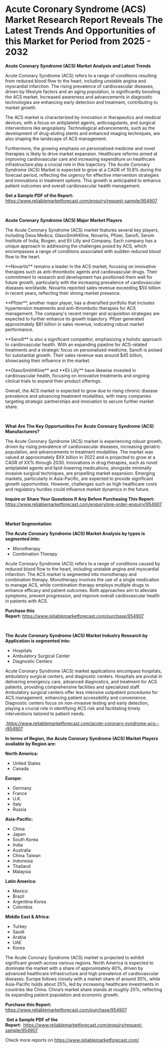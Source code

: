 <p><h1>Acute Coronary Syndrome (ACS) Market Research Report Reveals The Latest Trends And Opportunities of this Market for Period from 2025 - 2032</h1></p><p><strong>Acute Coronary Syndrome (ACS) Market Analysis and Latest Trends</strong></p>
<p><p>Acute Coronary Syndrome (ACS) refers to a range of conditions resulting from reduced blood flow to the heart, including unstable angina and myocardial infarction. The rising prevalence of cardiovascular diseases, driven by lifestyle factors and an aging population, is significantly boosting the ACS market. Increased awareness and advancements in diagnostic technologies are enhancing early detection and treatment, contributing to market growth.</p><p>The ACS market is characterized by innovation in therapeutics and medical devices, with a focus on antiplatelet agents, anticoagulants, and surgical interventions like angioplasty. Technological advancements, such as the development of drug-eluting stents and enhanced imaging techniques, are also shaping the landscape of ACS management. </p><p>Furthermore, the growing emphasis on personalized medicine and novel therapies is likely to drive market expansion. Healthcare reforms aimed at improving cardiovascular care and increasing expenditure on healthcare infrastructure play a crucial role in this trajectory. The Acute Coronary Syndrome (ACS) Market is expected to grow at a CAGR of 10.8% during the forecast period, reflecting the urgency for effective intervention strategies and innovations in treatment options. This growth is anticipated to enhance patient outcomes and overall cardiovascular health management.</p></p>
<p><strong>Get a Sample PDF of the Report:&nbsp;</strong> <a href="https://www.reliablemarketforecast.com/enquiry/request-sample/954907?utm_campaign=1890&utm_medium=2&utm_source=Github&utm_content=ia&utm_term=03032025&utm_id=acute-coronary-syndrome-acs">https://www.reliablemarketforecast.com/enquiry/request-sample/954907</a></p>
<p>&nbsp;</p>
<p><strong>Acute Coronary Syndrome (ACS) Major Market Players</strong></p>
<p><p>The Acute Coronary Syndrome (ACS) market features several key players, including Dexa Medica, GlaxoSmithKline, Novartis, Pfizer, Sanofi, Serum Institute of India, Biogen, and Eli Lilly and Company. Each company has a unique approach to addressing the challenges posed by ACS, which encompasses a range of conditions associated with sudden reduced blood flow to the heart.</p><p>**Novartis** remains a leader in the ACS market, focusing on innovative therapies such as anti-thrombotic agents and cardiovascular drugs. Their commitment to research and development has positioned them well for future growth, particularly with the increasing prevalence of cardiovascular diseases worldwide. Novartis reported sales revenue exceeding $50 billion in recent years, reflecting their strong market presence.</p><p>**Pfizer**, another major player, has a diversified portfolio that includes hypertension treatments and anti-thrombotic therapies for ACS management. The company's recent merger and acquisition strategies are expected to further enhance its growth trajectory. Pfizer generated approximately $81 billion in sales revenue, indicating robust market performance.</p><p>**Sanofi** is also a significant competitor, emphasizing a holistic approach to cardiovascular health. With an expanding pipeline for ACS-related treatments and a strategic focus on personalized medicine, Sanofi is poised for substantial growth. Their sales revenue was around $45 billion, showcasing their influence in the market.</p><p>**GlaxoSmithKline** and **Eli Lilly** have likewise invested in cardiovascular health, focusing on innovative treatments and ongoing clinical trials to expand their product offerings.</p><p>Overall, the ACS market is expected to grow due to rising chronic disease prevalence and advancing treatment modalities, with many companies targeting strategic partnerships and innovation to secure further market share.</p></p>
<p>&nbsp;</p>
<p><strong>What Are The Key Opportunities For Acute Coronary Syndrome (ACS) Manufacturers?</strong></p>
<p><p>The Acute Coronary Syndrome (ACS) market is experiencing robust growth, driven by rising prevalence of cardiovascular diseases, increasing geriatric population, and advancements in treatment modalities. The market was valued at approximately $XX billion in 2022 and is projected to grow at a CAGR of XX% through 2030. Innovations in drug therapies, such as novel antiplatelet agents and lipid-lowering medications, alongside minimally invasive surgical techniques, are propelling market expansion. Emerging markets, particularly in Asia-Pacific, are expected to provide significant growth opportunities. However, challenges such as high healthcare costs and regulatory hurdles could influence market dynamics in the future.</p></p>
<p><strong>Inquire or Share Your Questions If Any Before Purchasing This Report:</strong> <a href="https://www.reliablemarketforecast.com/enquiry/pre-order-enquiry/954907?utm_campaign=1890&utm_medium=2&utm_source=Github&utm_content=ia&utm_term=03032025&utm_id=acute-coronary-syndrome-acs">https://www.reliablemarketforecast.com/enquiry/pre-order-enquiry/954907</a></p>
<p>&nbsp;</p>
<p><strong>Market Segmentation</strong></p>
<p><strong>The Acute Coronary Syndrome (ACS) Market Analysis by types is segmented into:</strong></p>
<p><ul><li>Monotherapy</li><li>Combination Therapy</li></ul></p>
<p><p>Acute Coronary Syndrome (ACS) refers to a range of conditions caused by reduced blood flow to the heart, including unstable angina and myocardial infarction. The ACS market is segmented into monotherapy and combination therapy. Monotherapy involves the use of a single medication to manage ACS, while combination therapy employs multiple drugs to enhance efficacy and patient outcomes. Both approaches aim to alleviate symptoms, prevent progression, and improve overall cardiovascular health in patients with ACS.</p></p>
<p><strong>Purchase this Report:&nbsp;</strong><a href="https://www.reliablemarketforecast.com/purchase/954907?utm_campaign=1890&utm_medium=2&utm_source=Github&utm_content=ia&utm_term=03032025&utm_id=acute-coronary-syndrome-acs">https://www.reliablemarketforecast.com/purchase/954907</a></p>
<p>&nbsp;</p>
<p><strong>The Acute Coronary Syndrome (ACS) Market Industry Research by Application is segmented into:</strong></p>
<p><ul><li>Hospitals</li><li>Ambulatory Surgical Center</li><li>Diagnostic Centers</li></ul></p>
<p><p>Acute Coronary Syndrome (ACS) market applications encompass hospitals, ambulatory surgical centers, and diagnostic centers. Hospitals are pivotal in delivering emergency care, advanced diagnostics, and treatment for ACS patients, providing comprehensive facilities and specialized staff. Ambulatory surgical centers offer less intensive outpatient procedures for ACS management, enhancing patient accessibility and convenience. Diagnostic centers focus on non-invasive testing and early detection, playing a crucial role in identifying ACS risk and facilitating timely interventions tailored to patient needs.</p></p>
<p><a href="https://www.reliablemarketforecast.com/acute-coronary-syndrome-acs--r954907?utm_campaign=1890&utm_medium=2&utm_source=Github&utm_content=ia&utm_term=03032025&utm_id=acute-coronary-syndrome-acs">&nbsp;https://www.reliablemarketforecast.com/acute-coronary-syndrome-acs--r954907</a></p>
<p><strong>In terms of Region, the Acute Coronary Syndrome (ACS) Market Players available by Region are:</strong></p>
<p>
    <p> <strong> North America: </strong>
        <ul>
            <li>United States</li>
            <li>Canada</li>
        </ul>
        </p> 
    <p> <strong> Europe: </strong>
        <ul>
            <li>Germany</li>
            <li>France</li>
            <li>U.K.</li>
            <li>Italy</li>
            <li>Russia</li>
        </ul>
        </p> 
    <p> <strong> Asia-Pacific: </strong>
        <ul>
            <li>China</li>
            <li>Japan</li>
            <li>South Korea</li>
            <li>India</li>
            <li>Australia</li>
            <li>China Taiwan</li>
            <li>Indonesia</li>
            <li>Thailand</li>
            <li>Malaysia</li>
        </ul>
        </p> 
    <p> <strong> Latin America: </strong>
        <ul>
            <li>Mexico</li>
            <li>Brazil</li>
            <li>Argentina Korea</li>
            <li>Colombia</li>
        </ul>
        </p> 
    <p> <strong> Middle East & Africa: </strong>
        <ul>
            <li>Turkey</li>
            <li>Saudi</li>
            <li>Arabia</li>
            <li>UAE</li>
            <li>Korea</li>
        </ul>
    </p>
    </p>
<p><p>The Acute Coronary Syndrome (ACS) market is projected to exhibit significant growth across various regions. North America is expected to dominate the market with a share of approximately 40%, driven by advanced healthcare infrastructure and high prevalence of cardiovascular diseases. Europe follows closely with a market share of around 30%, while Asia-Pacific holds about 25%, led by increasing healthcare investments in countries like China. China’s market share stands at roughly 20%, reflecting its expanding patient population and economic growth.</p></p>
<p><strong>Purchase this Report: </strong><a href="https://www.reliablemarketforecast.com/purchase/954907?utm_campaign=1890&utm_medium=2&utm_source=Github&utm_content=ia&utm_term=03032025&utm_id=acute-coronary-syndrome-acs">https://www.reliablemarketforecast.com/purchase/954907</a></p>
<p>&nbsp;<strong>Get a Sample PDF of the Report:&nbsp;&nbsp;</strong><a href="https://www.reliablemarketforecast.com/enquiry/request-sample/954907?utm_campaign=1890&utm_medium=2&utm_source=Github&utm_content=ia&utm_term=03032025&utm_id=acute-coronary-syndrome-acs">https://www.reliablemarketforecast.com/enquiry/request-sample/954907</a></p>
<p><strong></strong></p>
<p>Check more reports on <a href="https://www.reliablemarketforecast.com/?utm_campaign=1890&utm_medium=2&utm_source=Github&utm_content=ia&utm_term=03032025&utm_id=acute-coronary-syndrome-acs">https://www.reliablemarketforecast.com/</a></p>